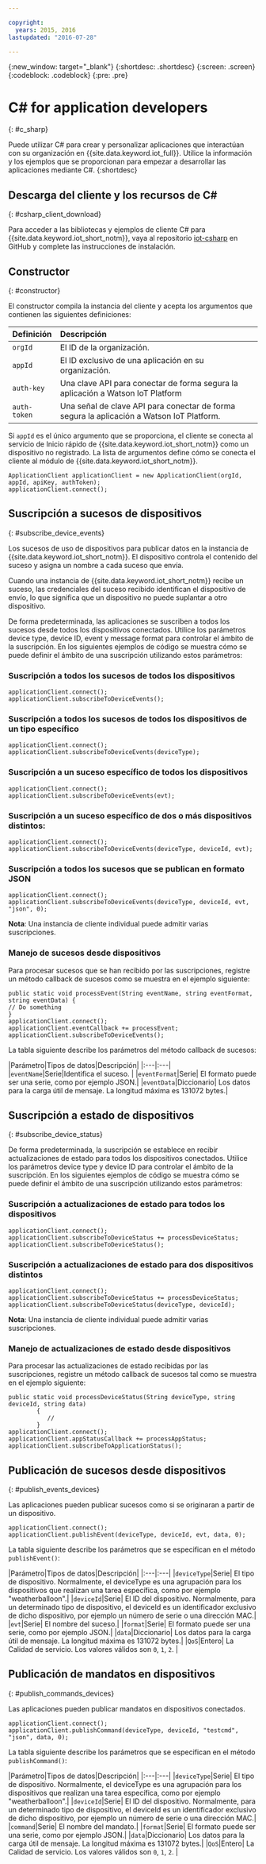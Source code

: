 ```yaml
---

copyright:
  years: 2015, 2016
lastupdated: "2016-07-28"

---
```


  {:new_window: target="_blank"}
{:shortdesc: .shortdesc}
{:screen: .screen}
{:codeblock: .codeblock}
{:pre: .pre}


# ﻿C# for application developers
{: #c_sharp}


Puede utilizar C# para crear y personalizar aplicaciones que interactúan con su organización en {{site.data.keyword.iot_full}}. Utilice la información y los ejemplos que se proporcionan para empezar a desarrollar las aplicaciones mediante C#.
{:shortdesc}

## Descarga del cliente y los recursos de C#
{: #csharp_client_download}

Para acceder a las bibliotecas y ejemplos de cliente C# para {{site.data.keyword.iot_short_notm}}, vaya al repositorio [iot-csharp](https://github.com/ibm-watson-iot/iot-csharp) en GitHub y complete las instrucciones de instalación.


## Constructor
{: #constructor}

El constructor compila la instancia del cliente y acepta los argumentos que contienen las siguientes definiciones:

|Definición |Descripción |
|:---|:---|
|`orgId`   |El ID de la organización.|
|`appId`   |El ID exclusivo de una aplicación en su organización.|
|`auth-key`   |Una clave API para conectar de forma segura la aplicación a Watson IoT Platform|
|`auth-token`   |Una señal de clave API para conectar de forma segura la aplicación a Watson IoT Platform.|

Si `appId` es el único argumento que se proporciona, el cliente se conecta al servicio de Inicio rápido de {{site.data.keyword.iot_short_notm}} como un dispositivo no registrado. La lista de argumentos define cómo se conecta el cliente al módulo de {{site.data.keyword.iot_short_notm}}.

```
ApplicationClient applicationClient = new ApplicationClient(orgId, appId, apiKey, authToken);  
applicationClient.connect();
```


## Suscripción a sucesos de dispositivos
{: #subscribe_device_events}

Los sucesos de uso de dispositivos para publicar datos en la instancia de {{site.data.keyword.iot_short_notm}}. El dispositivo controla el contenido del suceso y asigna un nombre a cada suceso que envía.

Cuando una instancia de {{site.data.keyword.iot_short_notm}} recibe un suceso, las credenciales del suceso recibido identifican el dispositivo de envío, lo que significa que un dispositivo no puede suplantar a otro dispositivo.

De forma predeterminada, las aplicaciones se suscriben a todos los sucesos desde todos los dispositivos conectados. Utilice los parámetros device type, device ID, event y message format para controlar el ámbito de la suscripción. En los siguientes ejemplos de código se muestra cómo se puede definir el ámbito de una suscripción utilizando estos parámetros:

### Suscripción a todos los sucesos de todos los dispositivos

```
applicationClient.connect();
applicationClient.subscribeToDeviceEvents();
```

### Suscripción a todos los sucesos de todos los dispositivos de un tipo específico

```
applicationClient.connect();
applicationClient.subscribeToDeviceEvents(deviceType);
```

### Suscripción a un suceso específico de todos los dispositivos

```
applicationClient.connect();
applicationClient.subscribeToDeviceEvents(evt);
```

###  Suscripción a un suceso específico de dos o más dispositivos distintos:

```
applicationClient.connect();
applicationClient.subscribeToDeviceEvents(deviceType, deviceId, evt);
```

### Suscripción a todos los sucesos que se publican en formato JSON

```
applicationClient.connect();
applicationClient.subscribeToDeviceEvents(deviceType, deviceId, evt, "json", 0);
```

**Nota**: Una instancia de cliente individual puede admitir varias suscripciones.

### Manejo de sucesos desde dispositivos

Para procesar sucesos que se han recibido por las suscripciones, registre un método callback de sucesos como se muestra en el ejemplo siguiente:

```
public static void processEvent(String eventName, string eventFormat, string eventData) {
// Do something
}
applicationClient.connect();
applicationClient.eventCallback += processEvent;
applicationClient.subscribeToDeviceEvents();
```
La tabla siguiente describe los parámetros del método callback de sucesos:

|Parámetro|Tipos de datos|Descripción|
|:---|:---|
|`eventName`|Serie|Identifica el suceso. |
|`eventFormat`|Serie| El formato puede ser una serie, como por ejemplo JSON.|
|`eventData`|Diccionario| Los datos para la carga útil de mensaje. La longitud máxima es 131072 bytes.|


## Suscripción a estado de dispositivos
{: #subscribe_device_status}

De forma predeterminada, la suscripción se establece en recibir actualizaciones de estado para todos los dispositivos conectados. Utilice los parámetros device type y device ID para controlar el ámbito de la suscripción. En los siguientes ejemplos de código se muestra cómo se puede definir el ámbito de una suscripción utilizando estos parámetros:

### Suscripción a actualizaciones de estado para todos los dispositivos

```
applicationClient.connect();
applicationClient.subscribeToDeviceStatus += processDeviceStatus;
applicationClient.subscribeToDeviceStatus();
```

### Suscripción a actualizaciones de estado para dos dispositivos distintos

```
applicationClient.connect();
applicationClient.subscribeToDeviceStatus += processDeviceStatus;
applicationClient.subscribeToDeviceStatus(deviceType, deviceId);
```

**Nota**: Una instancia de cliente individual puede admitir varias suscripciones.

### Manejo de actualizaciones de estado desde dispositivos

Para procesar las actualizaciones de estado recibidas por las suscripciones, registre un método callback de sucesos tal como se muestra en el ejemplo siguiente:

```
public static void processDeviceStatus(String deviceType, string deviceId, string data)
        {
           //
        }
applicationClient.connect();
applicationClient.appStatusCallback += processAppStatus;
applicationClient.subscribeToApplicationStatus();
```

## Publicación de sucesos desde dispositivos
{: #publish_events_devices}

Las aplicaciones pueden publicar sucesos como si se originaran a partir de un dispositivo.

```
applicationClient.connect();
applicationClient.publishEvent(deviceType, deviceId, evt, data, 0);

```

La tabla siguiente describe los parámetros que se especifican en el método `publishEvent()`:

|Parámetro|Tipos de datos|Descripción|
|:---|:---|
|`deviceType`|Serie| El tipo de dispositivo. Normalmente, el deviceType es una agrupación para los dispositivos que realizan una tarea específica, como por ejemplo "weatherballoon".|
|`deviceId`|Serie| El ID del dispositivo. Normalmente, para un determinado tipo de dispositivo, el deviceId es un identificador exclusivo de dicho dispositivo, por ejemplo un número de serie o una dirección MAC.|
|`evt`|Serie| El nombre del suceso.|
|`format`|Serie| El formato puede ser una serie, como por ejemplo JSON.|
|`data`|Diccionario| Los datos para la carga útil de mensaje. La longitud máxima es 131072 bytes.|
|`QoS`|Entero| La Calidad de servicio. Los valores válidos son `0`, `1`, `2`. |


## Publicación de mandatos en dispositivos
{: #publish_commands_devices}

Las aplicaciones pueden publicar mandatos en dispositivos conectados.

```
applicationClient.connect();
applicationClient.publishCommand(deviceType, deviceId, "testcmd", "json", data, 0);
```
La tabla siguiente describe los parámetros que se especifican en el método `publishCommand()`:

|Parámetro|Tipos de datos|Descripción|
|:---|:---|
|`deviceType`|Serie| El tipo de dispositivo. Normalmente, el deviceType es una agrupación para los dispositivos que realizan una tarea específica, como por ejemplo "weatherballoon".|
|`deviceId`|Serie| El ID del dispositivo. Normalmente, para un determinado tipo de dispositivo, el deviceId es un identificador exclusivo de dicho dispositivo, por ejemplo un número de serie o una dirección MAC.|
|`command`|Serie| El nombre del mandato.|
|`format`|Serie| El formato puede ser una serie, como por ejemplo JSON.|
|`data`|Diccionario| Los datos para la carga útil de mensaje. La longitud máxima es 131072 bytes.|
|`QoS`|Entero| La Calidad de servicio. Los valores válidos son `0`, `1`, `2`. |

